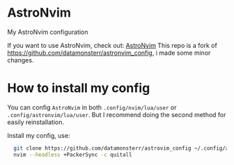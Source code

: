 # AstroNvim

My AstroNvim configuration

If you want to use AstroNvim, check out: [AstroNvim](https://github.com/kabinspace/AstroVim)
This repo is a fork of https://github.com/datamonsterr/astronvim_config, i made some minor changes.

# How to install my config

You can config `AstroNvim` in both `.config/nvim/lua/user` or `.config/astronvim/lua/user`.
But I recommend doing the second method for easily reinstallation.

Install my config, use:

```bash
  git clone https://github.com/datamonsterr/astrovim_config ~/.config/astronvim/lua/user
  nvim --headless +PackerSync -c quitall
  
```
